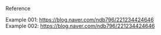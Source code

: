 Reference

Example 001: https://blog.naver.com/ndb796/221234424646 <br>
Example 002: https://blog.naver.com/ndb796/221234424646
